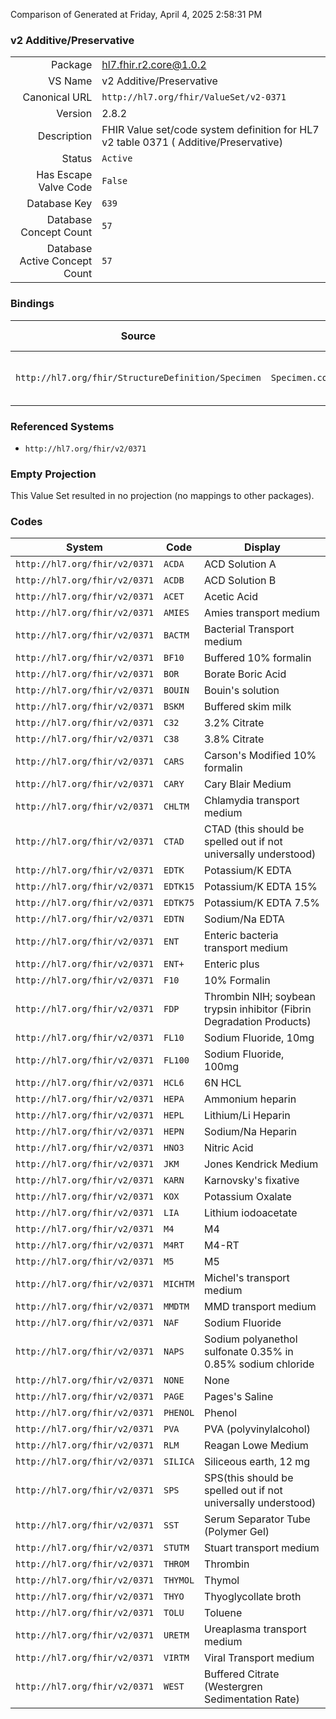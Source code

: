 Comparison of 
Generated at Friday, April 4, 2025 2:58:31 PM

### v2 Additive/Preservative

|      |     |
| ---: | --- |
| Package | hl7.fhir.r2.core@1.0.2 |
| VS Name | v2 Additive/Preservative |
| Canonical URL | `http://hl7.org/fhir/ValueSet/v2-0371` |
| Version | 2.8.2 |
| Description | FHIR Value set/code system definition for HL7 v2 table 0371 ( Additive/Preservative) |
| Status | `Active` |
| Has Escape Valve Code | `False` |
| Database Key | `639` |
| Database Concept Count | `57` |
| Database Active Concept Count | `57` |
### Bindings

| Source | Element | Binding | Strength | Element Short |
| ------ | ------- | ------- | -------- | ------------- |
| `http://hl7.org/fhir/StructureDefinition/Specimen` | `Specimen.container.additive[x]` | `http://hl7.org/fhir/ValueSet/v2-0371` | `Example` | Additive associated with container |

### Referenced Systems

* `http://hl7.org/fhir/v2/0371`
### Empty Projection

This Value Set resulted in no projection (no mappings to other packages).

### Codes

| System | Code | Display |
| ------ | ---- | ------- |
| `http://hl7.org/fhir/v2/0371` | `ACDA` | ACD Solution A |
| `http://hl7.org/fhir/v2/0371` | `ACDB` | ACD Solution B |
| `http://hl7.org/fhir/v2/0371` | `ACET` | Acetic Acid |
| `http://hl7.org/fhir/v2/0371` | `AMIES` | Amies transport medium |
| `http://hl7.org/fhir/v2/0371` | `BACTM` | Bacterial Transport medium |
| `http://hl7.org/fhir/v2/0371` | `BF10` | Buffered 10% formalin |
| `http://hl7.org/fhir/v2/0371` | `BOR` | Borate Boric Acid |
| `http://hl7.org/fhir/v2/0371` | `BOUIN` | Bouin's solution |
| `http://hl7.org/fhir/v2/0371` | `BSKM` | Buffered skim milk |
| `http://hl7.org/fhir/v2/0371` | `C32` | 3.2%  Citrate |
| `http://hl7.org/fhir/v2/0371` | `C38` | 3.8% Citrate |
| `http://hl7.org/fhir/v2/0371` | `CARS` | Carson's Modified 10% formalin |
| `http://hl7.org/fhir/v2/0371` | `CARY` | Cary Blair Medium |
| `http://hl7.org/fhir/v2/0371` | `CHLTM` | Chlamydia transport medium |
| `http://hl7.org/fhir/v2/0371` | `CTAD` | CTAD (this should be spelled out if not universally understood) |
| `http://hl7.org/fhir/v2/0371` | `EDTK` | Potassium/K EDTA |
| `http://hl7.org/fhir/v2/0371` | `EDTK15` | Potassium/K EDTA 15% |
| `http://hl7.org/fhir/v2/0371` | `EDTK75` | Potassium/K EDTA 7.5% |
| `http://hl7.org/fhir/v2/0371` | `EDTN` | Sodium/Na EDTA |
| `http://hl7.org/fhir/v2/0371` | `ENT` | Enteric bacteria transport medium |
| `http://hl7.org/fhir/v2/0371` | `ENT+` | Enteric plus |
| `http://hl7.org/fhir/v2/0371` | `F10` | 10% Formalin |
| `http://hl7.org/fhir/v2/0371` | `FDP` | Thrombin NIH; soybean trypsin inhibitor (Fibrin Degradation Products) |
| `http://hl7.org/fhir/v2/0371` | `FL10` | Sodium Fluoride, 10mg |
| `http://hl7.org/fhir/v2/0371` | `FL100` | Sodium Fluoride, 100mg |
| `http://hl7.org/fhir/v2/0371` | `HCL6` | 6N HCL |
| `http://hl7.org/fhir/v2/0371` | `HEPA` | Ammonium heparin |
| `http://hl7.org/fhir/v2/0371` | `HEPL` | Lithium/Li  Heparin |
| `http://hl7.org/fhir/v2/0371` | `HEPN` | Sodium/Na  Heparin |
| `http://hl7.org/fhir/v2/0371` | `HNO3` | Nitric Acid |
| `http://hl7.org/fhir/v2/0371` | `JKM` | Jones Kendrick Medium |
| `http://hl7.org/fhir/v2/0371` | `KARN` | Karnovsky's fixative |
| `http://hl7.org/fhir/v2/0371` | `KOX` | Potassium Oxalate |
| `http://hl7.org/fhir/v2/0371` | `LIA` | Lithium iodoacetate |
| `http://hl7.org/fhir/v2/0371` | `M4` | M4 |
| `http://hl7.org/fhir/v2/0371` | `M4RT` | M4-RT |
| `http://hl7.org/fhir/v2/0371` | `M5` | M5 |
| `http://hl7.org/fhir/v2/0371` | `MICHTM` | Michel's transport medium |
| `http://hl7.org/fhir/v2/0371` | `MMDTM` | MMD transport medium |
| `http://hl7.org/fhir/v2/0371` | `NAF` | Sodium Fluoride |
| `http://hl7.org/fhir/v2/0371` | `NAPS` | Sodium polyanethol sulfonate 0.35% in 0.85% sodium chloride |
| `http://hl7.org/fhir/v2/0371` | `NONE` | None |
| `http://hl7.org/fhir/v2/0371` | `PAGE` | Pages's Saline |
| `http://hl7.org/fhir/v2/0371` | `PHENOL` | Phenol |
| `http://hl7.org/fhir/v2/0371` | `PVA` | PVA (polyvinylalcohol) |
| `http://hl7.org/fhir/v2/0371` | `RLM` | Reagan Lowe Medium |
| `http://hl7.org/fhir/v2/0371` | `SILICA` | Siliceous earth, 12 mg |
| `http://hl7.org/fhir/v2/0371` | `SPS` | SPS(this should be spelled out if not universally understood) |
| `http://hl7.org/fhir/v2/0371` | `SST` | Serum Separator Tube (Polymer Gel) |
| `http://hl7.org/fhir/v2/0371` | `STUTM` | Stuart transport medium |
| `http://hl7.org/fhir/v2/0371` | `THROM` | Thrombin |
| `http://hl7.org/fhir/v2/0371` | `THYMOL` | Thymol |
| `http://hl7.org/fhir/v2/0371` | `THYO` | Thyoglycollate broth |
| `http://hl7.org/fhir/v2/0371` | `TOLU` | Toluene |
| `http://hl7.org/fhir/v2/0371` | `URETM` | Ureaplasma transport medium |
| `http://hl7.org/fhir/v2/0371` | `VIRTM` | Viral Transport medium |
| `http://hl7.org/fhir/v2/0371` | `WEST` | Buffered Citrate (Westergren Sedimentation Rate) |
